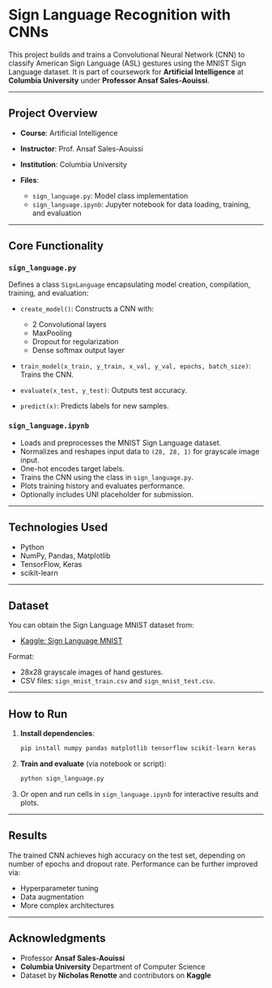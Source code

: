 

#  Sign Language Recognition with CNNs

This project builds and trains a Convolutional Neural Network (CNN) to classify American Sign Language (ASL) gestures using the MNIST Sign Language dataset. It is part of coursework for **Artificial Intelligence** at **Columbia University** under **Professor Ansaf Sales-Aouissi**.

---

##  Project Overview

* **Course**: Artificial Intelligence
* **Instructor**: Prof. Ansaf Sales-Aouissi
* **Institution**: Columbia University
* **Files**:

  * `sign_language.py`: Model class implementation
  * `sign_language.ipynb`: Jupyter notebook for data loading, training, and evaluation

---

##  Core Functionality

### `sign_language.py`

Defines a class `SignLanguage` encapsulating model creation, compilation, training, and evaluation:

* `create_model()`: Constructs a CNN with:

  * 2 Convolutional layers
  * MaxPooling
  * Dropout for regularization
  * Dense softmax output layer

* `train_model(x_train, y_train, x_val, y_val, epochs, batch_size)`: Trains the CNN.

* `evaluate(x_test, y_test)`: Outputs test accuracy.

* `predict(x)`: Predicts labels for new samples.

### `sign_language.ipynb`

* Loads and preprocesses the MNIST Sign Language dataset.
* Normalizes and reshapes input data to `(28, 28, 1)` for grayscale image input.
* One-hot encodes target labels.
* Trains the CNN using the class in `sign_language.py`.
* Plots training history and evaluates performance.
* Optionally includes UNI placeholder for submission.

---

##  Technologies Used

* Python
* NumPy, Pandas, Matplotlib
* TensorFlow, Keras
* scikit-learn

---

##  Dataset

You can obtain the Sign Language MNIST dataset from:

* [Kaggle: Sign Language MNIST](https://www.kaggle.com/datasets/datamunge/sign-language-mnist)

Format:

* 28x28 grayscale images of hand gestures.
* CSV files: `sign_mnist_train.csv` and `sign_mnist_test.csv`.

---

##  How to Run

1. **Install dependencies**:

   ```bash
   pip install numpy pandas matplotlib tensorflow scikit-learn keras
   ```

2. **Train and evaluate** (via notebook or script):

   ```bash
   python sign_language.py
   ```

3. Or open and run cells in `sign_language.ipynb` for interactive results and plots.

---

##  Results

The trained CNN achieves high accuracy on the test set, depending on number of epochs and dropout rate. Performance can be further improved via:

* Hyperparameter tuning
* Data augmentation
* More complex architectures

---

##  Acknowledgments

* Professor **Ansaf Sales-Aouissi**
* **Columbia University** Department of Computer Science
* Dataset by **Nicholas Renotte** and contributors on **Kaggle**

